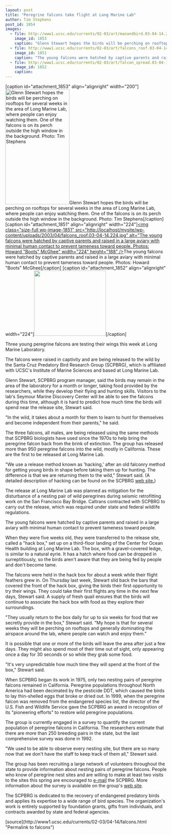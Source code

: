 ```yaml
---
layout: post
title: "Peregrine falcons take flight at Long Marine Lab"
author: Tim Stephens
post_id: 1854
images:
  - file: http://www1.ucsc.edu/currents/02-03/art/manandbird.03-04-14.200.jpg
    image_id: 1853
    caption: "Glenn Stewart hopes the birds will be perching on rooftops for several weeks in the area of Long Marine Lab, where people can enjoy watching them. One of the falcons is on its perch outside the high window in the background. Photo: Tim Stephens"
  - file: http://www1.ucsc.edu/currents/02-03/art/falcons_roof.03-04-14.224.jpg
    image_id: 1851
    caption: "The young falcons were hatched by captive parents and raised in a large aviary with minimal human contact to prevent tameness toward people. Photos: Howard 'Boots' McGhee"
  - file: http://www1.ucsc.edu/currents/02-03/art/falcon_spread.03-04-14.224.jpg
    image_id: 1852
    caption: 
---
```


[caption id="attachment_1853" align="alignright" width="200"]<a href="http://localhost/mysite/wp-content/uploads/2003/04/manandbird.03-04-14.200.jpg"><img class="size-full wp-image-1853" src="http://localhost/mysite/wp-content/uploads/2003/04/manandbird.03-04-14.200.jpg" alt="Glenn Stewart hopes the birds will be perching on rooftops for several weeks in the area of Long Marine Lab, where people can enjoy watching them. One of the falcons is on its perch outside the high window in the background. Photo: Tim Stephens" width="200" height="360" /></a>Glenn Stewart hopes the birds will be perching on rooftops for several weeks in the area of Long Marine Lab, where people can enjoy watching them. One of the falcons is on its perch outside the high window in the background. Photo: Tim Stephens[/caption]
[caption id="attachment_1851" align="alignright" width="224"]<a href="http://localhost/mysite/wp-content/uploads/2003/04/falcons_roof.03-04-14.224.jpg"><img class="size-full wp-image-1851" src="http://localhost/mysite/wp-content/uploads/2003/04/falcons_roof.03-04-14.224.jpg" alt="The young falcons were hatched by captive parents and raised in a large aviary with minimal human contact to prevent tameness toward people. Photos: Howard "Boots" McGhee" width="224" height="188" /></a>The young falcons were hatched by captive parents and raised in a large aviary with minimal human contact to prevent tameness toward people. Photos: Howard "Boots" McGhee[/caption]
[caption id="attachment_1852" align="alignright" width="224"]<a href="http://localhost/mysite/wp-content/uploads/2003/04/falcon_spread.03-04-14.224.jpg"><img class="size-full wp-image-1852" src="http://localhost/mysite/wp-content/uploads/2003/04/falcon_spread.03-04-14.224.jpg" alt="" width="224" height="204" /></a>[/caption]
<p>
  Three young peregrine falcons are testing their wings this week at Long Marine Laboratory.
</p>
<p>
  The falcons were raised in captivity and are being released to the wild by the Santa Cruz Predatory Bird Research Group (SCPBRG), which is affiliated with UCSC's Institute of Marine Sciences and based at Long Marine Lab.<br>
</p>
<p>
  Glenn Stewart, SCPBRG program manager, said the birds may remain in the area of the laboratory for a month or longer, taking food provided by the researchers, while they develop their flying and hunting skills. Visitors to the lab's Seymour Marine Discovery Center will be able to see the falcons during this time, although it is hard to predict how much time the birds will spend near the release site, Stewart said.<br>
</p>
<p>
  "In the wild, it takes about a month for them to learn to hunt for themselves and become independent from their parents," he said.<br>
</p>
<p>
  The three falcons, all males, are being released using the same methods that SCPBRG biologists have used since the 1970s to help bring the peregrine falcon back from the brink of extinction. The group has released more than 950 peregrine falcons into the wild, mostly in California. These are the first to be released at Long Marine Lab.<br>
</p>
<p>
  "We use a release method known as 'hacking,' after an old falconry method for getting young birds in shape before taking them up for hunting. The difference is that we are returning them to the wild," Stewart said. (A detailed description of hacking can be found on the SCPBRG <a href="http://www2.ucsc.edu/scpbrg/hacksite.htm">web site.</a>)
</p>
<p>
  The release at Long Marine Lab was planned as mitigation for the disturbance of a nesting pair of wild peregrines during seismic retrofitting work on the San Francisco Bay Bridge. Caltrans contracted with SCPBRG to carry out the release, which was required under state and federal wildlife regulations.<br>
</p>
<p>
  The young falcons were hatched by captive parents and raised in a large aviary with minimal human contact to prevent tameness toward people.
</p>
<p>
  When they were five weeks old, they were transferred to the release site, called a "hack box," set up on a third-floor landing of the Center for Ocean Health building at Long Marine Lab. The box, with a gravel-covered ledge, is similar to a natural eyrie. It has a hatch where food can be dropped in surreptitiously, so the birds aren't aware that they are being fed by people and don't become tame.<br>
</p>
<p>
  The falcons were held in the hack box for about a week while their flight feathers grew in. On Thursday last week, Stewart slid back the bars that covered the front of the hack box, giving the birds their first opportunity to try their wings. They could take their first flights any time in the next few days, Stewart said. A supply of fresh quail ensures that the birds will continue to associate the hack box with food as they explore their surroundings.<br>
</p>
<p>
  "They usually return to the box daily for up to six weeks for food that we secretly provide in the box," Stewart said. "My hope is that for several weeks they will be perching on rooftops and generally dominating the airspace around the lab, where people can watch and enjoy them."<br>
</p>
<p>
  It is possible that one or more of the birds will leave the area after just a few days. They might also spend most of their time out of sight, only appearing once a day for 30 seconds or so while they grab some food.<br>
</p>
<p>
  "It's very unpredictable how much time they will spend at the front of the box," Stewart said.<br>
</p>
<p>
  When SCPBRG began its work in 1975, only two nesting pairs of peregrine falcons remained in California. Peregrine populations throughout North America had been decimated by the pesticide DDT, which caused the birds to lay thin-shelled eggs that broke or dried out. In 1999, when the peregrine falcon was removed from the endangered species list, the director of the U.S. Fish and Wildlife Service gave the SCPBRG an award in recognition of its "pioneering efforts" to restore wild peregrine populations.<br>
</p>
<p>
  The group is currently engaged in a survey to quantify the current population of peregrine falcons in California. The researchers estimate that there are more than 250 breeding pairs in the state, but the last comprehensive survey was done in 1992.<br>
</p>
<p>
  "We used to be able to observe every nesting site, but there are so many now that we don't have the staff to keep track of them all," Stewart said.<br>
</p>
<p>
  The group has been recruiting a large network of volunteers throughout the state to provide information about nesting pairs of peregrine falcons. People who know of peregrine nest sites and are willing to make at least two visits to the sites this spring are encouraged to <a href="mailto:falconet@ucsc.edu">e-mail</a> the SCPBRG. More information about the survey is available on the group's <a href="http://www2.ucsc.edu/scpbrg/peregrine_survey.htm">web site</a>.<br>
</p>
<p>
  The SCPBRG is dedicated to the recovery of endangered predatory birds and applies its expertise to a wide range of bird species. The organization's work is entirely supported by foundation grants, gifts from individuals, and contracts awarded by state and federal agencies.<br>
</p>
[source](http://www1.ucsc.edu/currents/02-03/04-14/falcons.html "Permalink to falcons")
